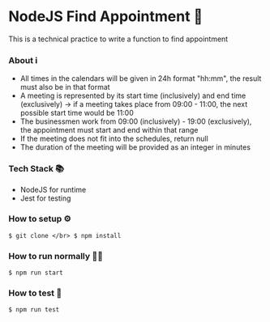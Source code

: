 # NodeJS Find Appointment 🍏
This is a technical practice to write a function to find appointment

### About ℹ️

 - All times in the calendars will be given in 24h format "hh:mm", the result must also be in that format
 - A meeting is represented by its start time (inclusively) and end time (exclusively) -> if a meeting takes
place from 09:00 - 11:00, the next possible start time would be 11:00
 - The businessmen work from 09:00 (inclusively) - 19:00 (exclusively), the appointment must start and end within that range
 - If the meeting does not fit into the schedules, return null
 - The duration of the meeting will be provided as an integer in minutes

### Tech Stack 📚

 - NodeJS for runtime
 - Jest for testing

### How to setup ⚙️

``
$ git clone </br>
$ npm install
``

### How to run normally 🏃‍♂️

``
    $ npm run start
``

### How to test 🧪

``
    $ npm run test
``